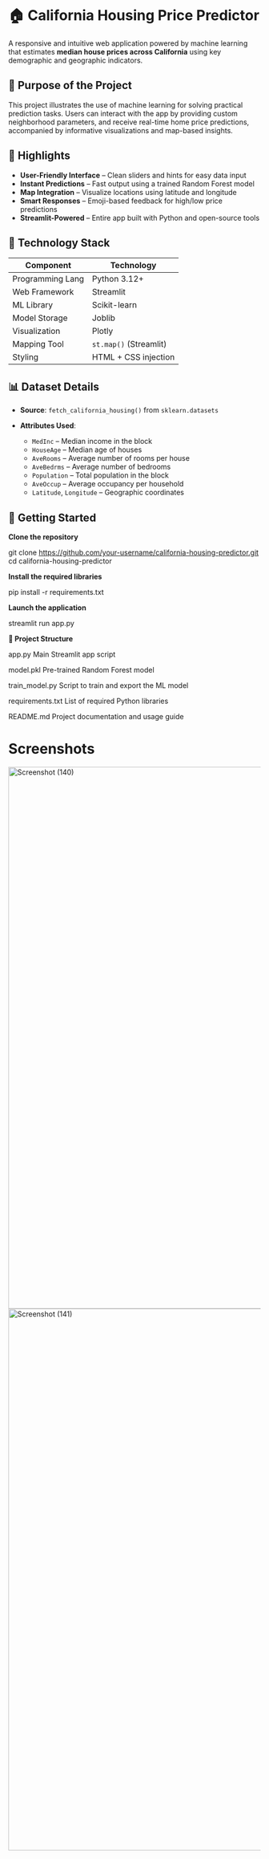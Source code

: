 # 🏠 California Housing Price Predictor

A responsive and intuitive web application powered by machine learning that estimates **median house prices across California** using key demographic and geographic indicators.



## 🎯 Purpose of the Project

This project illustrates the use of machine learning for solving practical prediction tasks. Users can interact with the app by providing custom neighborhood parameters, and receive real-time home price predictions, accompanied by informative visualizations and map-based insights.



## 🌟 Highlights

-  **User-Friendly Interface** – Clean sliders and hints for easy data input  
-  **Instant Predictions** – Fast output using a trained Random Forest model  
-  **Map Integration** – Visualize locations using latitude and longitude  
-  **Smart Responses** – Emoji-based feedback for high/low price predictions  
-  **Streamlit-Powered** – Entire app built with Python and open-source tools



## 🧰 Technology Stack

| Component        | Technology               |
|------------------|---------------------------|
| Programming Lang | Python 3.12+              |
| Web Framework    | Streamlit                 |
| ML Library       | Scikit-learn              |
| Model Storage    | Joblib                    |
| Visualization    | Plotly                    |
| Mapping Tool     | `st.map()` (Streamlit)    |
| Styling          | HTML + CSS injection      |



## 📊 Dataset Details

- **Source**: `fetch_california_housing()` from `sklearn.datasets`
  
- **Attributes Used**:
  - `MedInc` – Median income in the block
  - `HouseAge` – Median age of houses
  - `AveRooms` – Average number of rooms per house
  - `AveBedrms` – Average number of bedrooms
  - `Population` – Total population in the block
  - `AveOccup` – Average occupancy per household
  - `Latitude`, `Longitude` – Geographic coordinates



## 🚀 Getting Started

 **Clone the repository**
   
   git clone https://github.com/your-username/california-housing-predictor.git
   cd california-housing-predictor
   
   **Install the required libraries**

   pip install -r requirements.txt
  
  **Launch the application**

   streamlit run app.py
   
**📁 Project Structure**

app.py	Main Streamlit app script

model.pkl	Pre-trained Random Forest model

train_model.py	Script to train and export the ML model

requirements.txt	List of required Python libraries

README.md	Project documentation and usage guide


# Screenshots 

<img width="1920" height="1080" alt="Screenshot (140)" src="https://github.com/user-attachments/assets/91513930-a292-44ad-86bb-758e0ecd82a6" />

<img width="1920" height="1080" alt="Screenshot (141)" src="https://github.com/user-attachments/assets/de66f0de-e7c8-4786-849b-72fe358087dd" />


